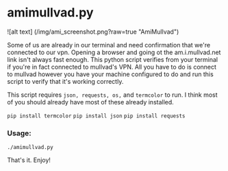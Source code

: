 # amimullvad.py
![alt text] (/img/ami_screenshot.png?raw=true "AmiMullvad")

Some of us are already in our terminal and need confirmation that we're connected to our vpn. Opening a browser and going ot the am.i.mullvad.net link isn't always fast enough. This python script verifies from your terminal if you're in fact connected to mullvad's VPN.
All you have to do is connect to mullvad however you have your machine configured to do and run this script to verify that it's working correctly.

This script requires `json, requests, os,` and `termcolor` to run. I think most of you should already have most of these already installed. 

`pip install termcolor`
`pip install json`
`pip install requests`

### Usage:

`./amimullvad.py`

That's it. Enjoy!
